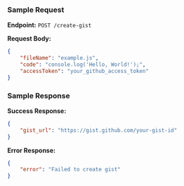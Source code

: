 ### Sample Request

**Endpoint:** `POST /create-gist`

**Request Body:**

```json
{
    "fileName": "example.js",
    "code": "console.log('Hello, World!');",
    "accessToken": "your_github_access_token"
}
```

### Sample Response

**Success Response:**

```json
{
    "gist_url": "https://gist.github.com/your-gist-id"
}
```

**Error Response:**

```json
{
    "error": "Failed to create gist"
}
```
